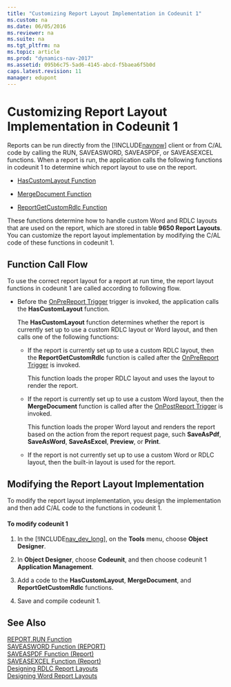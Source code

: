 ```yaml
---
title: "Customizing Report Layout Implementation in Codeunit 1"
ms.custom: na
ms.date: 06/05/2016
ms.reviewer: na
ms.suite: na
ms.tgt_pltfrm: na
ms.topic: article
ms.prod: "dynamics-nav-2017"
ms.assetid: 095b6c75-5ad6-4145-abcd-f5baea6f5b0d
caps.latest.revision: 11
manager: edupont
---
```

# Customizing Report Layout Implementation in Codeunit 1
Reports can be run directly from the [!INCLUDE[navnow](includes/navnow_md.md)] client or from C/AL code by calling the RUN, SAVEASWORD, SAVEASPDF, or SAVEASEXCEL functions. When a report is run, the application calls the following functions in codeunit 1 to determine which report layout to use on the report.  
  
-   [HasCustomLayout Function](HasCustomLayout-Function.md)  
  
-   [MergeDocument Function](MergeDocument-Function.md)  
  
-   [ReportGetCustomRdlc Function](ReportGetCustomRdlc-Function.md)  
  
 These functions determine how to handle custom Word and RDLC layouts that are used on the report, which are stored in table **9650 Report Layouts**. You can customize the report layout implementation by modifying the C/AL code of these functions in codeunit 1.  
  
## Function Call Flow  
 To use the correct report layout for a report at run time, the report layout functions in codeunit 1 are called according to following flow.  
  
-   Before the [OnPreReport Trigger](OnPreReport-Trigger.md) trigger is invoked, the application calls the **HasCustomLayout** function.  
  
     The **HasCustomLayout** function determines whether the report is currently set up to use a custom RDLC layout or Word layout, and then calls one of the following functions:  
  
    -   If the report is currently set up to use a custom RDLC layout, then the **ReportGetCustomRdlc** function is called after the [OnPreReport Trigger](OnPreReport-Trigger.md) is invoked.  
  
         This function loads the proper RDLC layout and uses the layout to render the report.  
  
    -   If the report is currently set up to use a custom Word layout, then the **MergeDocument** function is called after the [OnPostReport Trigger](OnPostReport-Trigger.md) is invoked.  
  
         This function loads the proper Word layout and renders the report based on the action from the report request page, such **SaveAsPdf**, **SaveAsWord**, **SaveAsExcel**, **Preview**, or **Print**.  
  
    -   If the report is not currently set up to use a custom Word or RDLC layout, then the built-in layout is used for the report.  
  
## Modifying the Report Layout Implementation  
 To modify the report layout implementation, you design the implementation and then add C/AL code to the functions in codeunit 1.  
  
#### To modify codeunit 1  
  
1.  In the [!INCLUDE[nav_dev_long](includes/nav_dev_long_md.md)], on the **Tools** menu, choose **Object Designer**.  
  
2.  In **Object Designer**, choose **Codeunit**, and then choose codeunit 1 **Application Management**.  
  
3.  Add a code to the **HasCustomLayout**, **MergeDocument**, and **ReportGetCustomRdlc** functions.  
  
4.  Save and compile codeunit 1.  
  
## See Also  
 [REPORT.RUN Function](REPORT-RUN-Function.md)   
 [SAVEASWORD Function \(REPORT\)](SAVEASWORD-Function--REPORT-.md)   
 [SAVEASPDF Function \(Report\)](SAVEASPDF-Function--Report-.md)   
 [SAVEASEXCEL Function \(Report\)](SAVEASEXCEL-Function--Report-.md)   
 [Designing RDLC Report Layouts](Designing-RDLC-Report-Layouts.md)   
 [Designing Word Report Layouts](Designing-Word-Report-Layouts.md)